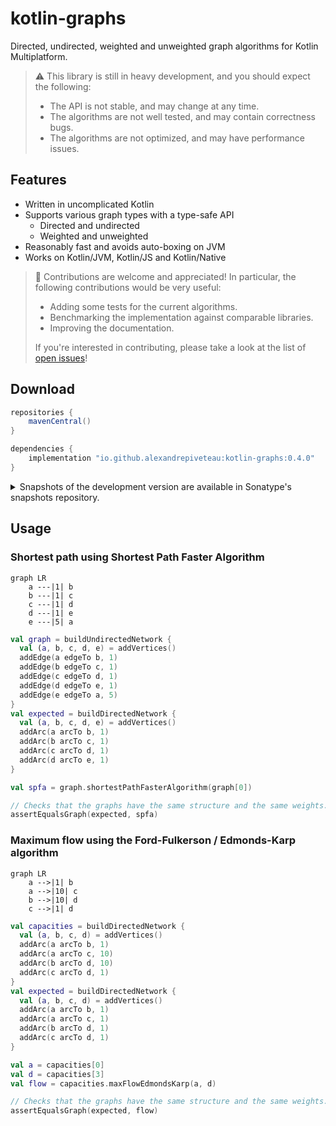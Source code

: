 # kotlin-graphs

Directed, undirected, weighted and unweighted graph algorithms for Kotlin Multiplatform.

> :warning: This library is still in heavy development, and you should expect
> the following:
>
> + The API is not stable, and may change at any time.
> + The algorithms are not well tested, and may contain correctness bugs.
> + The algorithms are not optimized, and may have performance issues.

## Features

+ Written in uncomplicated Kotlin
+ Supports various graph types with a type-safe API
    - Directed and undirected
    - Weighted and unweighted
+ Reasonably fast and avoids auto-boxing on JVM
+ Works on Kotlin/JVM, Kotlin/JS and Kotlin/Native

> :unicorn: Contributions are welcome and appreciated! In particular, the
> following contributions would be very useful:
>
> + Adding some tests for the current algorithms.
> + Benchmarking the implementation against comparable libraries.
> + Improving the documentation.
>
> If you're interested in contributing, please take a look at the list of
> [open issues](https://github.com/alexandrepiveteau/kotlin-graphs/issues)!

## Download

```groovy
repositories {
    mavenCentral()
}

dependencies {
    implementation "io.github.alexandrepiveteau:kotlin-graphs:0.4.0"
}

```

<details>
<summary>Snapshots of the development version are available in Sonatype's snapshots repository.</summary>
<p>

```groovy
repositories {
    maven {
        url "https://s01.oss.sonatype.org/content/repositories/snapshots/"
    }
}

dependencies {
    implementation "io.github.alexandrepiveteau:kotlin-graphs:0.5.0-SNAPSHOT"
}
```

</p>
</details>

## Usage

### Shortest path using Shortest Path Faster Algorithm

```mermaid
graph LR
    a ---|1| b
    b ---|1| c
    c ---|1| d
    d ---|1| e
    e ---|5| a
```

```kotlin
val graph = buildUndirectedNetwork {
  val (a, b, c, d, e) = addVertices()
  addEdge(a edgeTo b, 1)
  addEdge(b edgeTo c, 1)
  addEdge(c edgeTo d, 1)
  addEdge(d edgeTo e, 1)
  addEdge(e edgeTo a, 5)
}
val expected = buildDirectedNetwork {
  val (a, b, c, d, e) = addVertices()
  addArc(a arcTo b, 1)
  addArc(b arcTo c, 1)
  addArc(c arcTo d, 1)
  addArc(d arcTo e, 1)
}

val spfa = graph.shortestPathFasterAlgorithm(graph[0])

// Checks that the graphs have the same structure and the same weights.
assertEqualsGraph(expected, spfa)

```

### Maximum flow using the Ford-Fulkerson / Edmonds-Karp algorithm

```mermaid
graph LR
    a -->|1| b
    a -->|10| c
    b -->|10| d
    c -->|1| d
```

```kotlin
val capacities = buildDirectedNetwork {
  val (a, b, c, d) = addVertices()
  addArc(a arcTo b, 1)
  addArc(a arcTo c, 10)
  addArc(b arcTo d, 10)
  addArc(c arcTo d, 1)
}
val expected = buildDirectedNetwork {
  val (a, b, c, d) = addVertices()
  addArc(a arcTo b, 1)
  addArc(a arcTo c, 1)
  addArc(b arcTo d, 1)
  addArc(c arcTo d, 1)
}

val a = capacities[0]
val d = capacities[3]
val flow = capacities.maxFlowEdmondsKarp(a, d)

// Checks that the graphs have the same structure and the same weights.
assertEqualsGraph(expected, flow)

```
